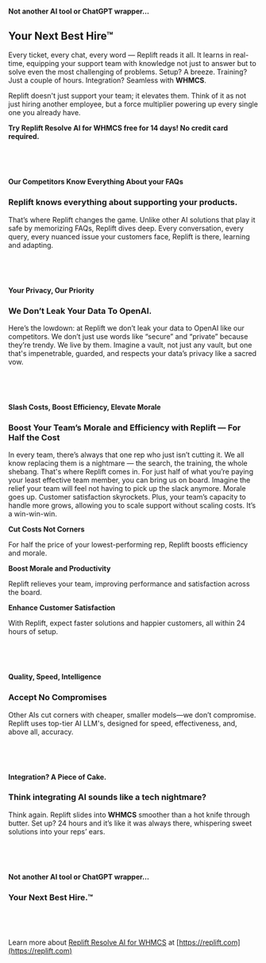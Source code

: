 #### Not another AI tool or ChatGPT wrapper…

## Your Next Best Hire™

Every ticket, every chat, every word — Replift reads it all. It learns in real-time, equipping your support team with knowledge not just to answer but to solve even the most challenging of problems. Setup? A breeze. Training? Just a couple of hours. Integration? Seamless with **WHMCS**.

Replift doesn't just support your team; it elevates them. Think of it as not just hiring another employee, but a force multiplier powering up every single one you already have.

**Try Replift Resolve AI for WHMCS free for 14 days!  No credit card required.**

## ‎ 

#### Our Competitors Know Everything About your FAQs

### Replift knows everything about supporting your products.

That’s where Replift changes the game. Unlike other AI solutions that play it safe by memorizing FAQs, Replift dives deep. Every conversation, every query, every nuanced issue your customers face, Replift is there, learning and adapting. 

## ‎ 

#### Your Privacy, Our Priority

### We Don’t Leak Your Data To OpenAI.

Here’s the lowdown: at Replift we don’t leak your data to OpenAI like our competitors. We don’t just use words like “secure” and “private” because they’re trendy. We live by them. Imagine a vault, not just any vault, but one that's impenetrable, guarded, and respects your data’s privacy like a sacred vow.

## ‎ 

#### Slash Costs, Boost Efficiency, Elevate Morale

### Boost Your Team’s Morale and Efficiency with Replift — For Half the Cost

In every team, there’s always that one rep who just isn’t cutting it. We all know replacing them is a nightmare — the search, the training, the whole shebang. That's where Replift comes in. For just half of what you’re paying your least effective team member, you can bring us on board. Imagine the relief your team will feel not having to pick up the slack anymore. Morale goes up. Customer satisfaction skyrockets. Plus, your team’s capacity to handle more grows, allowing you to scale support without scaling costs. It’s a win-win-win.

**Cut Costs Not Corners**

For half the price of your lowest-performing rep, Replift boosts efficiency and morale.


**Boost Morale and Productivity**

Replift relieves your team, improving performance and satisfaction across the board.


**Enhance Customer Satisfaction**

With Replift, expect faster solutions and happier customers, all within 24 hours of setup.

## ‎ 

#### Quality, Speed, Intelligence

### Accept No Compromises

Other AIs cut corners with cheaper, smaller models—we don’t compromise. Replift uses top-tier AI LLM's, designed for speed, effectiveness, and, above all, accuracy.

## ‎ 

#### Integration? A Piece of Cake.

### Think integrating AI sounds like a tech nightmare?

Think again. Replift slides into **WHMCS** smoother than a hot knife through butter. Set up? 24 hours and it’s like it was always there, whispering sweet solutions into your reps’ ears.

## ‎ 

#### Not another AI tool or ChatGPT wrapper…

### Your Next Best Hire.™

## ‎ 

Learn more about [Replift Resolve AI for WHMCS](https://replift.com) at [https://replift.com](https://replift.com)

## ‎ 
